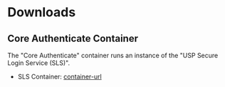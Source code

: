 # Downloads

## Core Authenticate Container

The "Core Authenticate" container runs an instance of the 
"USP Secure Login Service (SLS)".

- SLS Container: [container-url]

[container-url]: https://azure-prod-usp-TODO/usp/core/sls/sls:%SLS_VERSION%